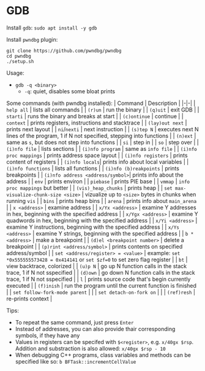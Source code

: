 # GDB

Install `gdb`: `sudo apt install -y gdb`

Install `pwndbg` plugin:
```
git clone https://github.com/pwndbg/pwndbg
cd pwndbg
./setup.sh
```

Usage:
- `gdb -q <binary>`
    - `-q`: quiet, disables some bloat prints

Some commands (with pwndbg installed):
| Command | Description |
|-|-|
| `help all` | lists all commands |
| `(r)un` | run the binary |
| `(q)uit` | exit GDB |
| `starti` | runs the binary and breaks at start |
| `(c)ontinue` | continue |
| `context` | prints registers, instructions and stacktrace |
| `(lay)out next` | prints next layout |
| `ni`/`nexti` | next instruction |
| `(s)tep N` | executes next N lines of the program, 1 if N not specified, stepping into functions |
| `(n)ext` | same as `s`, but does not step into functions |
| `si` | step in |
| `so` | step over |
| `(i)nfo file` | lists sections |
| `(i)nfo program` | same as `info file` |
| `(i)nfo proc mappings` | prints address space layout |
| `(i)nfo registers` | prints content of registers |
| `(i)nfo locals`| prints info about local variables |
| `(i)nfo functions` | lists all functions |
| `(i)nfo (b)reakpoints` | prints breakpoints |
| `(i)nfo address <address/symbol>`| prints info about the address |
| `env` | prints environ |
| `piebase` | prints PIE base |
| `vmmap` | `info proc mappings` but better |
| `(vis)_heap_chunks` | prints heap |
| `set max-visualize-chunk-size <size>` | vizualize up to `<size>` bytes in chunks when running `vis` |
| `bins` | prints heap bins |
| `arena` | prints info about `main_arena` |
| `x <address>` | examine address |
| `x/Yx <address>` | examine Y addresses in hex, beginning with the specified address |
| `x/Ygx <address>` | examine Y quadwords in hex, beginning with the specified address |
| `x/Yi <address>` | examine Y instructions, beginning with the specified address |
| `x/Ys <address>` | examine Y strings, beginning with the specified address |
| `b * <address>` | make a breakpoint |
| `(d)el <breakpoint number>` | delete a breakpoint |
| `(p)rint <address/symbol>` | prints contents on specified address/symbol |
| `set <address/register> = <value>` | example: `set *0x555555573428 = 0x414141` or `set $zf=0` to set zero flag register |
| `bt` | view backtrace, colorized |
| `(u)p N` | go up N function calls in the stack trace, 1 if N not sspecified |
| `(d)own` | go down N function calls in the stack trace, 1 if N not sspecified |
| `l` | prints source code that's begin currently executed |
| `(f)inish` | run the program until the current function is finished |
| `set follow-fork-mode parent` | |
| `set detach-on-fork on` | |
| `(ref)resh` | re-prints context |


Tips:
- To repeat the same command, just press `Enter`
- Instead of addresses, you can also provide thair corresponding symbols, if they have any
- Values in registers can be specifed with `$<register>`, e.g. `x/40gx $rsp`. Addition and substraction is also allowed: `x/40gx $rsp - 10`
- When debugging C++ programs, class variables and methods can be specified like so: `b BFTask::incrementCellValue`
